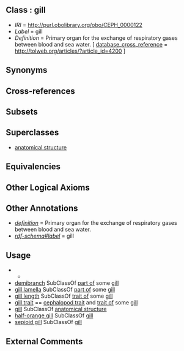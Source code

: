 
## Class : gill

 * *IRI* = http://purl.obolibrary.org/obo/CEPH_0000122
 * *Label* = gill
 * *Definition* = Primary organ for the exchange of respiratory gases between blood and         sea water. [ [database_cross_reference](../../ef/oboInOwl#hasDbXref.md) = http://tolweb.org/articles/?article_id=4200 ]

## Synonyms


## Cross-references


## Subsets


## Superclasses

 * [anatomical structure](../../UBERON/61/UBERON_0000061.md)

## Equivalencies


## Other Logical Axioms


## Other Annotations

 * *[definition](../../IAO/15/IAO_0000115.md)* = Primary organ for the exchange of respiratory gases between blood and         sea water.
 * *[rdf-schema#label](../../el/rdf-schema#label.md)* = gill

## Usage

 * -
 * [demibranch](../../CEPH/85/CEPH_0000085.md) SubClassOf [part of](../../BFO/50/BFO_0000050.md) some [gill](../../CEPH/22/CEPH_0000122.md)
 * [gill lamella](../../CEPH/23/CEPH_0000123.md) SubClassOf [part of](../../BFO/50/BFO_0000050.md) some [gill](../../CEPH/22/CEPH_0000122.md)
 * [gill length](../../CEPH/10/CEPH_0001010.md) SubClassOf [trait of](../../ceph#trait/of/ceph#trait_of.md) some [gill](../../CEPH/22/CEPH_0000122.md)
 * [gill trait](../../CEPH/66/CEPH_0001066.md) == [cephalopod trait](../../CEPH/00/CEPH_0000300.md) and [trait of](../../ceph#trait/of/ceph#trait_of.md) some [gill](../../CEPH/22/CEPH_0000122.md)
 * [gill](../../CEPH/22/CEPH_0000122.md) SubClassOf [anatomical structure](../../UBERON/61/UBERON_0000061.md)
 * [half-orange gill](../../CEPH/26/CEPH_0000126.md) SubClassOf [gill](../../CEPH/22/CEPH_0000122.md)
 * [sepioid gill](../../CEPH/28/CEPH_0000228.md) SubClassOf [gill](../../CEPH/22/CEPH_0000122.md)

## External Comments

